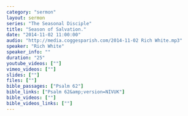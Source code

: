 ```yaml
---
category: "sermon"
layout: sermon
series: "The Seasonal Disciple"
title: "Season of Salvation."
date: "2014-11-02 11:00:00"
audio: "http://media.coggesparish.com/2014-11-02 Rich White.mp3"
speaker: "Rich White"
speaker_info: ""
duration: "25"
youtube_videos: [""]
vimeo_videos: [""]
slides: [""]
files: [""]
bible_passages: ["Psalm 62"]
bible_links: ["Psalm 62&amp;version=NIVUK"]
bible_videos: [""]
bible_videos_links: [""]
---
```

